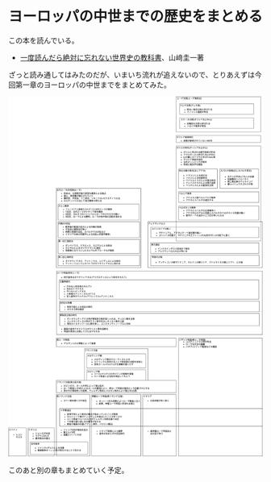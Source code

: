 # ヨーロッパの中世までの歴史をまとめる

この本を読んでいる。
- [一度読んだら絶対に忘れない世界史の教科書](https://www.amazon.co.jp/dp/4797397128)、山﨑圭一著

ざっと読み通してはみたのだが、いまいち流れが追えないので、とりあえずは今回第一章のヨーロッパの中世までをまとめてみた。

<img src="/20201227-world-history-chap1/chronology.png">

このあと別の章もまとめていく予定。
